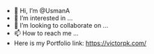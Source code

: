 - 👋 Hi, I’m @UsmanA
- 👀 I’m interested in ...
- 💞️ I’m looking to collaborate on ...
- 📫 How to reach me ...
- Here is my Portfolio link: https://victorpk.com/



<!---
UsmanAminBajwaQA/UsmanAminBajwaQA is a ✨ special ✨ repository because its `README.md` (this file) appears on your GitHub profile.
You can click the Preview link to take a look at your changes.
--->
